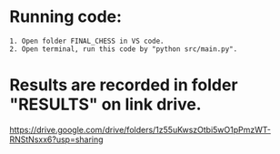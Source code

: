 # Running code:
    1. Open folder FINAL_CHESS in VS code.
    2. Open terminal, run this code by "python src/main.py".

# Results are recorded in folder "RESULTS" on link drive.
https://drive.google.com/drive/folders/1z55uKwszOtbi5wO1pPmzWT-RNStNsxx6?usp=sharing
